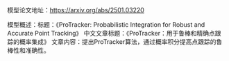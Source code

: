 模型论文地址：https://arxiv.org/abs/2501.03220

模型概述：标题：《ProTracker: Probabilistic Integration for Robust and Accurate Point Tracking》
中文文章标题：《ProTracker：用于鲁棒和精确点跟踪的概率集成》
文章内容：提出ProTracker算法，通过概率积分提高点跟踪的鲁棒性和准确性。
